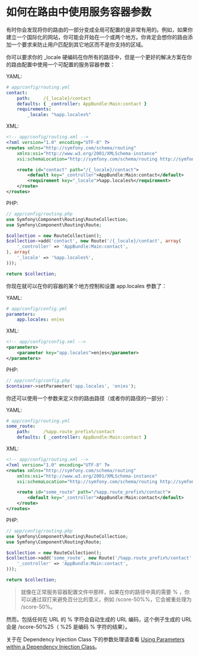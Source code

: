 # 如何在路由中使用服务容器参数

有时你会发现将你的路由的一部分变成全局可配置的是非常有用的。例如，如果你建立一个国际化的网站，你可能会开始在一个或两个地方。你肯定会想你的路由添加一个要求来防止用户匹配到其它地区而不是你支持的区域。  

你可以要求你的 _locale 硬编码在你所有的路径中，但是一个更好的解决方案在你的路由配置中使用一个可配置的服务容器参数：  

YAML:

```YAML
# app/config/routing.yml
contact:
    path:     /{_locale}/contact
    defaults: { _controller: AppBundle:Main:contact }
    requirements:
        _locale: "%app.locales%"
```

XML:

```XML
<!-- app/config/routing.xml -->
<?xml version="1.0" encoding="UTF-8" ?>
<routes xmlns="http://symfony.com/schema/routing"
    xmlns:xsi="http://www.w3.org/2001/XMLSchema-instance"
    xsi:schemaLocation="http://symfony.com/schema/routing http://symfony.com/schema/routing/routing-1.0.xsd">

    <route id="contact" path="/{_locale}/contact">
        <default key="_controller">AppBundle:Main:contact</default>
        <requirement key="_locale">%app.locales%</requirement>
    </route>
</routes>
```

PHP:

```PHP
// app/config/routing.php
use Symfony\Component\Routing\RouteCollection;
use Symfony\Component\Routing\Route;

$collection = new RouteCollection();
$collection->add('contact', new Route('/{_locale}/contact', array(
    '_controller' => 'AppBundle:Main:contact',
), array(
    '_locale' => '%app.locales%',
)));

return $collection;
```

你现在就可以在你的容器的某个地方控制和设置 app.locales 参数了：  

YAML:

```YAML
# app/config/config.yml
parameters:
    app.locales: en|es
```

XML:

```XML
<!-- app/config/config.xml -->
<parameters>
    <parameter key="app.locales">en|es</parameter>
</parameters>

```

PHP:

```PHP
// app/config/config.php
$container->setParameter('app.locales', 'en|es');
```

你还可以使用一个参数来定义你的路由路径（或者你的路径的一部分）： 

YAML:

```YAML
# app/config/routing.yml
some_route:
    path:     /%app.route_prefix%/contact
    defaults: { _controller: AppBundle:Main:contact }
```

XML:

```XML
<!-- app/config/routing.xml -->
<?xml version="1.0" encoding="UTF-8" ?>
<routes xmlns="http://symfony.com/schema/routing"
    xmlns:xsi="http://www.w3.org/2001/XMLSchema-instance"
    xsi:schemaLocation="http://symfony.com/schema/routing http://symfony.com/schema/routing/routing-1.0.xsd">

    <route id="some_route" path="/%app.route_prefix%/contact">
        <default key="_controller">AppBundle:Main:contact</default>
    </route>
</routes>
```

PHP:

```PHP
// app/config/routing.php
use Symfony\Component\Routing\RouteCollection;
use Symfony\Component\Routing\Route;

$collection = new RouteCollection();
$collection->add('some_route', new Route('/%app.route_prefix%/contact', array(
    '_controller' => 'AppBundle:Main:contact',
)));

return $collection;
``` 

> 就像在正常服务容器配置文件中那样，如果在你的路径中真的需要 % ，你可以通过双打来避免百分比的意义，例如 /score-50%%，它会被重处理为 /score-50%。 

然而，包括任何在 URL 的 % 字符会自动生成的 URL 编码，这个例子生成的 URL 会是 /score-50%25（ %25 是编码 % 字符的结果）。

关于在 Dependency Injection Class 下的参数处理请查看 [Using Parameters within a Dependency Injection Class](http://symfony.com/doc/current/cookbook/configuration/using_parameters_in_dic.html)。